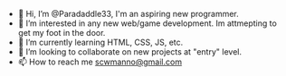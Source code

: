 - 👋 Hi, I’m @Paradaddle33, I'm an aspiring new programmer.
- 👀 I’m interested in any new web/game development. Im attmepting to get my foot in the door.
- 🌱 I’m currently learning HTML, CSS, JS, etc.
- 💞️ I’m looking to collaborate on new projects at "entry" level.
- 📫 How to reach me scwmanno@gmail.com

<!---
Paradaddle33/Paradaddle33 is a ✨ special ✨ repository because its `README.md` (this file) appears on your GitHub profile.
You can click the Preview link to take a look at your changes.
--->
